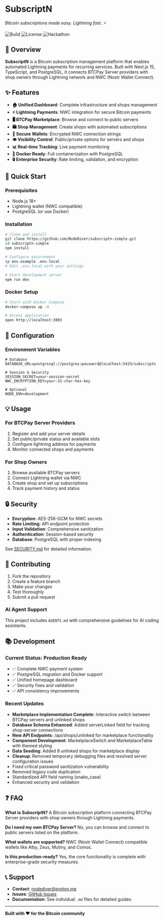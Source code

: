 # SubscriptN

_Bitcoin subscriptions made easy. Lightning fast. ⚡_

![Build](https://img.shields.io/badge/build-passing-brightgreen)
![License](https://img.shields.io/badge/license-MIT-blue)
![Hackathon](https://img.shields.io/badge/hackathon-Geyser%202025-orange)

## 🎯 Overview

**SubscriptN** is a Bitcoin subscription management platform that enables automated Lightning payments for recurring services. Built with Next.js 15, TypeScript, and PostgreSQL, it connects BTCPay Server providers with shop owners through Lightning network and NWC (Nostr Wallet Connect).

## ✨ Features

- **🏠 Unified Dashboard**: Complete infrastructure and shops management
- **⚡ Lightning Payments**: NWC integration for secure Bitcoin payments
- **🖥️ BTCPay Marketplace**: Browse and connect to public servers
- **🛍️ Shop Management**: Create shops with automated subscriptions
- **🔐 Secure Wallets**: Encrypted NWC connection strings
- **👁️ Visibility Control**: Public/private options for servers and shops
- **📊 Real-time Tracking**: Live payment monitoring
- **🐳 Docker Ready**: Full containerization with PostgreSQL
- **🔒 Enterprise Security**: Rate limiting, validation, and encryption

## 🚀 Quick Start

### Prerequisites
- Node.js 18+ 
- Lightning wallet (NWC compatible)
- PostgreSQL (or use Docker)

### Installation

```bash
# Clone and install
git clone https://github.com/NodeDiver/subscriptn-simple.git
cd subscriptn-simple
npm install

# Configure environment
cp env.example .env.local
# Edit .env.local with your settings

# Start development server
npm run dev
```

### Docker Setup

```bash
# Start with Docker Compose
docker-compose up -d

# Access application
open http://localhost:3003
```

## 🔧 Configuration

### Environment Variables

```env
# Database
DATABASE_URL=postgresql://postgres:password@localhost:5433/subscriptn

# Session & Security
SESSION_SECRET=your-session-secret
NWC_ENCRYPTION_KEY=your-32-char-hex-key

# Optional
NODE_ENV=development
```

## 💡 Usage

### For BTCPay Server Providers
1. Register and add your server details
2. Set public/private status and available slots
3. Configure lightning address for payments
4. Monitor connected shops and payments

### For Shop Owners
1. Browse available BTCPay servers
2. Connect Lightning wallet via NWC
3. Create shop and set up subscriptions
4. Track payment history and status

## 🔒 Security

- **Encryption**: AES-256-GCM for NWC secrets
- **Rate Limiting**: API endpoint protection
- **Input Validation**: Comprehensive sanitization
- **Authentication**: Session-based security
- **Database**: PostgreSQL with proper indexing

See [SECURITY.md](SECURITY.md) for detailed information.

## 🤝 Contributing

1. Fork the repository
2. Create a feature branch
3. Make your changes
4. Test thoroughly
5. Submit a pull request

### AI Agent Support
This project includes `AGENTS.md` with comprehensive guidelines for AI coding assistants.

## 📚 Development

### Current Status: Production Ready
- ✅ Complete NWC payment system
- ✅ PostgreSQL migration and Docker support
- ✅ Unified homepage dashboard
- ✅ Security fixes and validation
- ✅ API consistency improvements

### Recent Updates
- **Marketplace Implementation Complete**: Interactive switch between BTCPay servers and unlinked shops
- **Database Schema Enhanced**: Added serverLinked field for tracking shop-server connections
- **New API Endpoints**: /api/shops/unlinked for marketplace functionality
- **Component Development**: MarketplaceSwitch and MarketplaceTable with themed styling
- **Data Seeding**: Added 8 unlinked shops for marketplace display
- **Cleanup**: Removed temporary debugging files and resolved server configuration issues
- Fixed critical password sanitization vulnerability
- Removed legacy code duplication
- Standardized API field naming (snake_case)
- Enhanced security and validation

## ❓ FAQ

**What is SubscriptN?**
A Bitcoin subscription platform connecting BTCPay Server providers with shop owners through Lightning payments.

**Do I need my own BTCPay Server?**
No, you can browse and connect to public servers listed on the platform.

**What wallets are supported?**
NWC (Nostr Wallet Connect) compatible wallets like Alby, Zeus, Mutiny, and Coinos.

**Is this production-ready?**
Yes, the core functionality is complete with enterprise-grade security measures.

## 📞 Support

- **Contact**: nodediver@proton.me
- **Issues**: [GitHub Issues](https://github.com/NodeDiver/subscriptn-simple/issues)
- **Documentation**: See individual `.md` files for detailed guides

---

**Built with ❤️ for the Bitcoin community**